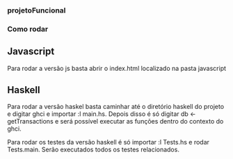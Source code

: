 ### projetoFuncional

### Como rodar

## Javascript
Para rodar a versão js basta abrir o index.html localizado na pasta javascript

## Haskell
Para rodar a versão haskel basta caminhar até o diretório haskell do projeto e digitar ghci e importar :l main.hs. Depois disso é só digitar db <- getTransactions e será possível executar as funções dentro do contexto do ghci.

Para rodar os testes da versão haskell é só importar :l Tests.hs e rodar Tests.main. Serão executados  todos os testes relacionados.
